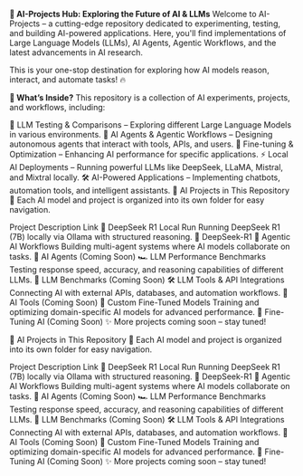 **🚀 AI-Projects Hub: Exploring the Future of AI & LLMs**
Welcome to AI-Projects – a cutting-edge repository dedicated to experimenting, testing, and building AI-powered applications.
Here, you'll find implementations of Large Language Models (LLMs), AI Agents, Agentic Workflows, and the latest advancements in AI research.

This is your one-stop destination for exploring how AI models reason, interact, and automate tasks! 🔥

**📌 What’s Inside?**
This repository is a collection of AI experiments, projects, and workflows, including:

🧠 LLM Testing & Comparisons – Exploring different Large Language Models in various environments.
🤖 AI Agents & Agentic Workflows – Designing autonomous agents that interact with tools, APIs, and users.
🚀 Fine-tuning & Optimization – Enhancing AI performance for specific applications.
⚡ Local AI Deployments – Running powerful LLMs like DeepSeek, LLaMA, Mistral, and Mixtral locally.
🛠️ AI-Powered Applications – Implementing chatbots, automation tools, and intelligent assistants.
🔗 AI Projects in This Repository
📂 Each AI model and project is organized into its own folder for easy navigation.

Project	Description	Link
🦾 DeepSeek R1 Local Run	Running DeepSeek R1 (7B) locally via Ollama with structured reasoning.	🔗 DeepSeek-R1
🤖 Agentic AI Workflows	Building multi-agent systems where AI models collaborate on tasks.	🔗 AI Agents (Coming Soon)
🏎️ LLM Performance Benchmarks	Testing response speed, accuracy, and reasoning capabilities of different LLMs.	🔗 LLM Benchmarks (Coming Soon)
🛠 LLM Tools & API Integrations	Connecting AI with external APIs, databases, and automation workflows.	🔗 AI Tools (Coming Soon)
📝 Custom Fine-Tuned Models	Training and optimizing domain-specific AI models for advanced performance.	🔗 Fine-Tuning AI (Coming Soon)
✨ More projects coming soon – stay tuned!


🔗 AI Projects in This Repository
📂 Each AI model and project is organized into its own folder for easy navigation.

Project	Description	Link
🦾 DeepSeek R1 Local Run	Running DeepSeek R1 (7B) locally via Ollama with structured reasoning.	🔗 DeepSeek-R1
🤖 Agentic AI Workflows	Building multi-agent systems where AI models collaborate on tasks.	🔗 AI Agents (Coming Soon)
🏎️ LLM Performance Benchmarks	Testing response speed, accuracy, and reasoning capabilities of different LLMs.	🔗 LLM Benchmarks (Coming Soon)
🛠 LLM Tools & API Integrations	Connecting AI with external APIs, databases, and automation workflows.	🔗 AI Tools (Coming Soon)
📝 Custom Fine-Tuned Models	Training and optimizing domain-specific AI models for advanced performance.	🔗 Fine-Tuning AI (Coming Soon)
✨ More projects coming soon – stay tuned!
